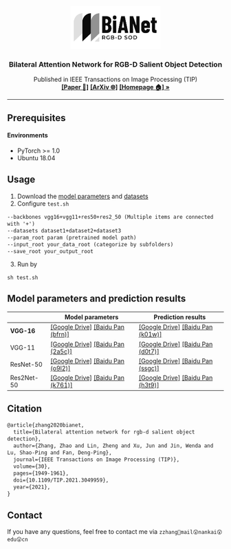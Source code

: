 <!-- PROJECT LOGO -->
<br />
<p align="center">
  <a href="https://arxiv.org/abs/2004.14582">
    <img src="imgs/BiANet_logo.png" alt="Logo" width="210" height="100">
  </a>

  <h3 align="center">Bilateral Attention Network for RGB-D Salient Object Detection</h3>
  <p align="center">
    Published in IEEE Transactions on Image Processing (TIP)
    <br />
    <a href="https://ieeexplore.ieee.org/document/9321705?source=authoralert"><strong> [Paper 📄]</strong></a>
    <a href="https://arxiv.org/abs/2004.14582"><strong> [ArXiv 🌐]</strong></a>
    <!-- <a href="https://arxiv.org/abs/2004.14582"><strong> [中译版 🐼]</strong></a> -->
    <a href="http://zhaozhang.net"><strong> [Homepage 🏠] »</strong></a>
    <br />
  </p>
</p>

***
<!-- The official repo of the paper
[Bilateral Attention Network for RGB-D Salient Object Detection](https://ieeexplore.ieee.org/document/9321705?source=authoralert) -->


## Prerequisites
#### Environments
* PyTorch >= 1.0
* Ubuntu 18.04


<!-- USAGE EXAMPLES -->
## Usage
1. Download the [model parameters](#download) and [datasets](http://dpfan.net/d3netbenchmark/)
2. Configure  `test.sh`

``` 
--backbones vgg16+vgg11+res50+res2_50 (Multiple items are connected with '+')
--datasets dataset1+dataset2+dataset3
--param_root param (pretrained model path)
--input_root your_data_root (categorize by subfolders)
--save_root your_output_root
```

3. Run by
```
sh test.sh
```
## <span id="download">Model parameters and prediction results <span>
|   | Model parameters |  Prediction results |
|  ----  | ----  | ----  |
|  **VGG-16**  | [[Google Drive]](https://drive.google.com/file/d/1yfE2-4GH-QJo5JvvJbKRwXgzaRQ5e8h_/view?usp=sharing) [[Baidu Pan (bfrn)]](https://pan.baidu.com/s/1gXkDYUU0wxzM2EjyBoO6Yg) | [[Google Drive]](https://drive.google.com/file/d/1BI43wDAT9lON-8mKK6X00j-AmcZnwoZG/view?usp=sharing) [[Baidu Pan (k01w)]](https://pan.baidu.com/s/1lFPPf9LynKlBx2tOyoP_2A) |
|  VGG-11  | [[Google Drive]](https://drive.google.com/file/d/1TdTvZmPIbPfaX_BYI7dNTUoMI7IVXvFe/view?usp=sharing) [[Baidu Pan (2a5c)]](https://pan.baidu.com/s/1Usr-SNCPZADyISaIXPEZxA) | [[Google Drive]](https://drive.google.com/file/d/14aP1634QFjc0wQu8Unjme0lsmaJtlnFp/view?usp=sharing) [[Baidu Pan (d0t7)]](https://pan.baidu.com/s/1U-7hkmvfN8Pjj0pnC8VLGQ) |
|  ResNet-50  | [[Google Drive]](https://drive.google.com/file/d/13vHFAR44v2bojEJppoB058QV0Vc9-Tm7/view?usp=sharing) [[Baidu Pan (o9l2)]](https://pan.baidu.com/s/1m0p7IN4GB2BWCcoj6kM_lw) | [[Google Drive]](https://drive.google.com/file/d/1E9kNo8PIZ4tbeoluQ0cJctFRKtffM_IY/view?usp=sharing) [[Baidu Pan (ssgc)]](https://pan.baidu.com/s/1cAnx70hZ5tLWEMmZXRlvVQ) |
|  Res2Net-50  | [[Google Drive]](https://drive.google.com/file/d/1DppyXLs_toFi6bM5ZbGWip35BxLGfw4y/view?usp=sharing) [[Baidu Pan (k761)]](https://pan.baidu.com/s/1ycs9SI5bmIKBUbcNsrR7qQ) | [[Google Drive]](https://drive.google.com/file/d/1at-K6DfKNP2Gnao9f0v9agmzADkgt0Ik/view?usp=sharing) [[Baidu Pan (h3t9)]](https://pan.baidu.com/s/1YHVrDEl1-dCHgS2Fuc1Qzw) |

## Citation
```
@article{zhang2020bianet,
  title={Bilateral attention network for rgb-d salient object detection},
  author={Zhang, Zhao and Lin, Zheng and Xu, Jun and Jin, Wenda and Lu, Shao-Ping and Fan, Deng-Ping},
  journal={IEEE Transactions on Image Processing (TIP)},
  volume={30},
  pages={1949-1961},
  doi={10.1109/TIP.2021.3049959},
  year={2021},
}
```

## Contact
If you have any questions, feel free to contact me via `zzhang🥳mail😲nankai😲edu😲cn`
